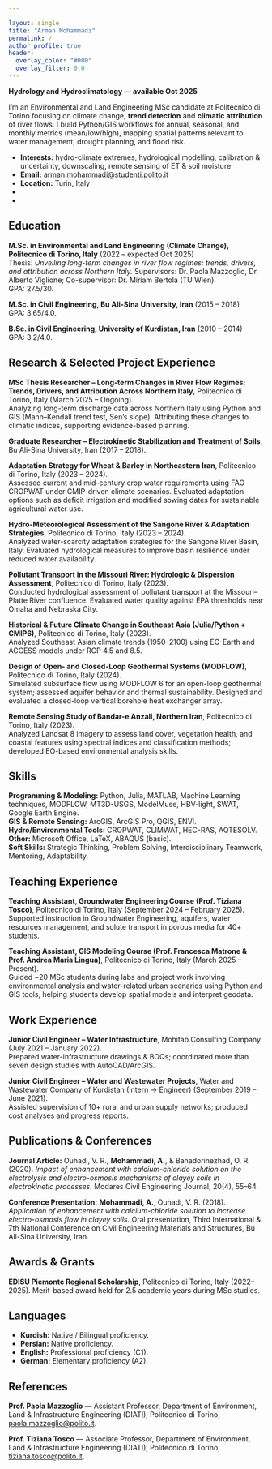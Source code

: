 ```yaml
---

layout: single
title: "Arman Mohammadi"
permalink: /
author_profile: true
header:
  overlay_color: "#000"
  overlay_filter: 0.0
---
```


**Hydrology and Hydroclimatology — available Oct 2025**

I’m an Environmental and Land Engineering MSc candidate at Politecnico di Torino focusing on climate change, **trend detection** and **climatic attribution** of river flows. I build Python/GIS workflows for annual, seasonal, and monthly metrics (mean/low/high), mapping spatial patterns relevant to water management, drought planning, and flood risk.

- **Interests:** hydro-climate extremes, hydrological modelling, calibration & uncertainty, downscaling, remote sensing of ET & soil moisture
- **Email:** arman.mohammadi@studenti.polito.it
- **Location:** Turin, Italy
- 
- 

## Education

**M.Sc. in Environmental and Land Engineering (Climate Change), Politecnico di Torino, Italy** (2022 – expected Oct 2025)  
Thesis: *Unveiling long-term changes in river flow regimes: trends, drivers, and attribution across Northern Italy.* Supervisors: Dr. Paola Mazzoglio, Dr. Alberto Viglione; Co-supervisor: Dr. Miriam Bertola (TU Wien).  
GPA: 27.5/30.

**M.Sc. in Civil Engineering, Bu Ali-Sina University, Iran** (2015 – 2018)  
GPA: 3.65/4.0.

**B.Sc. in Civil Engineering, University of Kurdistan, Iran** (2010 – 2014)  
GPA: 3.2/4.0.

## Research & Selected Project Experience

**MSc Thesis Researcher – Long-term Changes in River Flow Regimes: Trends, Drivers, and Attribution Across Northern Italy**, Politecnico di Torino, Italy (March 2025 – Ongoing).  
Analyzing long-term discharge data across Northern Italy using Python and GIS (Mann–Kendall trend test, Sen’s slope). Attributing these changes to climatic indices, supporting evidence-based planning.

**Graduate Researcher – Electrokinetic Stabilization and Treatment of Soils**, Bu Ali-Sina University, Iran (2017 – 2018).  

**Adaptation Strategy for Wheat & Barley in Northeastern Iran**, Politecnico di Torino, Italy (2023 – 2024).  
Assessed current and mid-century crop water requirements using FAO CROPWAT under CMIP-driven climate scenarios. Evaluated adaptation options such as deficit irrigation and modified sowing dates for sustainable agricultural water use.

**Hydro-Meteorological Assessment of the Sangone River & Adaptation Strategies**, Politecnico di Torino, Italy (2023 – 2024).  
Analyzed water-scarcity adaptation strategies for the Sangone River Basin, Italy. Evaluated hydrological measures to improve basin resilience under reduced water availability.

**Pollutant Transport in the Missouri River: Hydrologic & Dispersion Assessment**, Politecnico di Torino, Italy (2023).  
Conducted hydrological assessment of pollutant transport at the Missouri–Platte River confluence. Evaluated water quality against EPA thresholds near Omaha and Nebraska City.

**Historical & Future Climate Change in Southeast Asia (Julia/Python + CMIP6)**, Politecnico di Torino, Italy (2023).  
Analyzed Southeast Asian climate trends (1950–2100) using EC-Earth and ACCESS models under RCP 4.5 and 8.5.

**Design of Open- and Closed-Loop Geothermal Systems (MODFLOW)**, Politecnico di Torino, Italy (2024).  
Simulated subsurface flow using MODFLOW 6 for an open-loop geothermal system; assessed aquifer behavior and thermal sustainability. Designed and evaluated a closed-loop vertical borehole heat exchanger array.

**Remote Sensing Study of Bandar-e Anzali, Northern Iran**, Politecnico di Torino, Italy (2023).  
Analyzed Landsat 8 imagery to assess land cover, vegetation health, and coastal features using spectral indices and classification methods; developed EO-based environmental analysis skills.

## Skills

**Programming & Modeling:** Python, Julia, MATLAB, Machine Learning techniques, MODFLOW, MT3D-USGS, ModelMuse, HBV-light, SWAT, Google Earth Engine.  
**GIS & Remote Sensing:** ArcGIS, ArcGIS Pro, QGIS, ENVI.  
**Hydro/Environmental Tools:** CROPWAT, CLIMWAT, HEC-RAS, AQTESOLV.  
**Other:** Microsoft Office, LaTeX, ABAQUS (basic).  
**Soft Skills:** Strategic Thinking, Problem Solving, Interdisciplinary Teamwork, Mentoring, Adaptability.

## Teaching Experience

**Teaching Assistant, Groundwater Engineering Course (Prof. Tiziana Tosco)**, Politecnico di Torino, Italy (September 2024 – February 2025).  
Supported instruction in Groundwater Engineering, aquifers, water resources management, and solute transport in porous media for 40+ students.

**Teaching Assistant, GIS Modeling Course (Prof. Francesca Matrone & Prof. Andrea Maria Lingua)**, Politecnico di Torino, Italy (March 2025 – Present).  
Guided ~20 MSc students during labs and project work involving environmental analysis and water-related urban scenarios using Python and GIS tools, helping students develop spatial models and interpret geodata.

## Work Experience

**Junior Civil Engineer – Water Infrastructure**, Mohitab Consulting Company (July 2021 – January 2022).  
Prepared water-infrastructure drawings & BOQs; coordinated more than seven design studies with AutoCAD/ArcGIS.

**Junior Civil Engineer – Water and Wastewater Projects**, Water and Wastewater Company of Kurdistan (Intern → Engineer) (September 2019 – June 2021).  
Assisted supervision of 10+ rural and urban supply networks; produced cost analyses and progress reports.



## Publications & Conferences

**Journal Article:** Ouhadi, V. R., **Mohammadi, A.**, & Bahadorinezhad, O. R. (2020). *Impact of enhancement with calcium-chloride solution on the electrolysis and electro-osmosis mechanisms of clayey soils in electrokinetic processes.* Modares Civil Engineering Journal, 20(4), 55–64.

**Conference Presentation:** **Mohammadi, A.**, Ouhadi, V. R. (2018). *Application of enhancement with calcium-chloride solution to increase electro-osmosis flow in clayey soils.* Oral presentation, Third International & 7th National Conference on Civil Engineering Materials and Structures, Bu Ali-Sina University, Iran.

## Awards & Grants

**EDISU Piemonte Regional Scholarship**, Politecnico di Torino, Italy (2022–2025). Merit-based award held for 2.5 academic years during MSc studies.

## Languages

- **Kurdish:** Native / Bilingual proficiency.  
- **Persian:** Native proficiency.  
- **English:** Professional proficiency (C1).  
- **German:** Elementary proficiency (A2).

## References

**Prof. Paola Mazzoglio** — Assistant Professor, Department of Environment, Land & Infrastructure Engineering (DIATI), Politecnico di Torino, paola.mazzoglio@polito.it.

**Prof. Tiziana Tosco** — Associate Professor, Department of Environment, Land & Infrastructure Engineering (DIATI), Politecnico di Torino, tiziana.tosco@polito.it.

